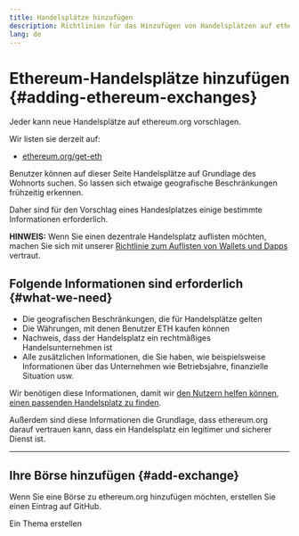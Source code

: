 ```yaml
---
title: Handelsplätze hinzufügen
description: Richtlinien für das Hinzufügen von Handelsplätzen auf ethereum.org
lang: de
---
```


# Ethereum-Handelsplätze hinzufügen {#adding-ethereum-exchanges}

Jeder kann neue Handelsplätze auf ethereum.org vorschlagen.

Wir listen sie derzeit auf:

- [ethereum.org/get-eth](/get-eth/)

Benutzer können auf dieser Seite Handelsplätze auf Grundlage des Wohnorts suchen. So lassen sich etwaige geografische Beschränkungen frühzeitig erkennen.

Daher sind für den Vorschlag eines Handeslplatzes einige bestimmte Informationen erforderlich.

**HINWEIS:** Wenn Sie einen dezentrale Handelsplatz auflisten möchten, machen Sie sich mit unserer [Richtlinie zum Auflisten von Wallets und Dapps](/contributing/adding-products/) vertraut.

## Folgende Informationen sind erforderlich {#what-we-need}

- Die geografischen Beschränkungen, die für Handelsplätze gelten
- Die Währungen, mit denen Benutzer ETH kaufen können
- Nachweis, dass der Handelsplatz ein rechtmäßiges Handelsunternehmen ist
- Alle zusätzlichen Informationen, die Sie haben, wie beispielsweise Informationen über das Unternehmen wie Betriebsjahre, finanzielle Situation usw.

Wir benötigen diese Informationen, damit wir [den Nutzern helfen können, einen passenden Handelsplatz zu finden](/get-eth/#country-picker).

Außerdem sind diese Informationen die Grundlage, dass ethereum.org darauf vertrauen kann, dass ein Handelsplatz ein legitimer und sicherer Dienst ist.

---

## Ihre Börse hinzufügen {#add-exchange}

Wenn Sie eine Börse zu ethereum.org hinzufügen möchten, erstellen Sie einen Eintrag auf GitHub.

<ButtonLink to="https://github.com/ethereum/ethereum-org-website/issues/new?assignees=&labels=content+%3Afountain_pen%3A&template=suggest_exchange.yaml">
  Ein Thema erstellen
</ButtonLink>
